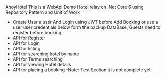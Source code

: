 AhoyHotel 
This is a WebApi Demo Hotel relay on .Net Core 6 using Repository Pattern and Unit of Work

 - Create User a user And Login using JWT before Add Booking or use a user user credentials below form the backup DataBase, 
  Guests need to register before booking 
 - API for Register
 - API for Login
 - API for listing
 - API for searching hotel by name
 - API for Terms searching
 - API for viewing Hotel details 
 - API for placing a booking
 -Note: Test Section it is not complete yet 